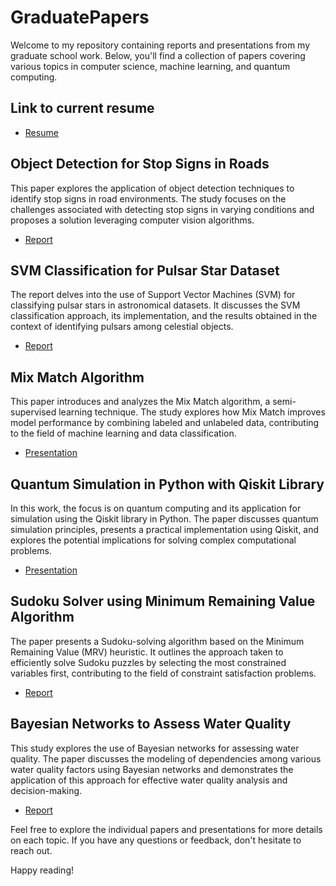 # GraduatePapers


Welcome to my repository containing reports and presentations from my graduate school work. Below, you'll find a collection of papers covering various topics in computer science, machine learning, and quantum computing.
## Link to current resume
- [Resume](https://github.com/patwiz/GraduatePapers/blob/main/JPW.resume2024.pdf)
## Object Detection for Stop Signs in Roads
This paper explores the application of object detection techniques to identify stop signs in road environments. The study focuses on the challenges associated with detecting stop signs in varying conditions and proposes a solution leveraging computer vision algorithms.

- [Report](https://github.com/patwiz/GraduatePapers/blob/main/Object%20Detection%20for%20Stop%20Signs.pdf)

## SVM Classification for Pulsar Star Dataset
The report delves into the use of Support Vector Machines (SVM) for classifying pulsar stars in astronomical datasets. It discusses the SVM classification approach, its implementation, and the results obtained in the context of identifying pulsars among celestial objects.
- [Report](https://github.com/patwiz/Graduate-Papers/blob/main/SVM%20For%20Pulsar%20Star%20Classification)

## Mix Match Algorithm
This paper introduces and analyzes the Mix Match algorithm, a semi-supervised learning technique. The study explores how Mix Match improves model performance by combining labeled and unlabeled data, contributing to the field of machine learning and data classification.
- [Presentation]([https://github.com/patwiz/GraduatePapers/blob/main/MixMatch%20paper%20presentation.pdf](https://github.com/patwiz/Graduate-Papers/blob/main/MixMatch%20Presentation.pdf))

## Quantum Simulation in Python with Qiskit Library
In this work, the focus is on quantum computing and its application for simulation using the Qiskit library in Python. The paper discusses quantum simulation principles, presents a practical implementation using Qiskit, and explores the potential implications for solving complex computational problems.
- [Presentation](https://github.com/patwiz/Graduate-Papers/blob/main/Quantum%20Simulation%20Presentation.pdf)

## Sudoku Solver using Minimum Remaining Value Algorithm
The paper presents a Sudoku-solving algorithm based on the Minimum Remaining Value (MRV) heuristic. It outlines the approach taken to efficiently solve Sudoku puzzles by selecting the most constrained variables first, contributing to the field of constraint satisfaction problems.
- [Report](https://github.com/patwiz/Graduate-Papers/blob/main/Sudoku%20Solver%20Report.pdf)

## Bayesian Networks to Assess Water Quality
This study explores the use of Bayesian networks for assessing water quality. The paper discusses the modeling of dependencies among various water quality factors using Bayesian networks and demonstrates the application of this approach for effective water quality analysis and decision-making.
- [Report](https://github.com/patwiz/Graduate-Papers/blob/main/Real-Time%20Water%20Quality%20Assessment%20With%20Bayesian%20Networks.pdf)


Feel free to explore the individual papers and presentations for more details on each topic. If you have any questions or feedback, don't hesitate to reach out.

Happy reading!
